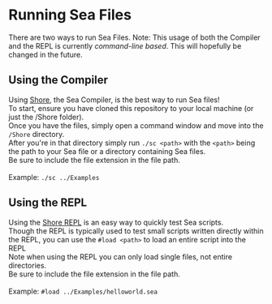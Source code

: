 # Running Sea Files
There are two ways to run Sea Files.
Note: This usage of both the Compiler and the REPL is currently *command-line based*. This will hopefully be changed in the future.<br>

## Using the Compiler
Using [Shore](../../Shore/sc/README.md), the Sea Compiler, is the best way to run Sea files! <br>
To start, ensure you have cloned this repository to your local machine (or just the /Shore folder).<br>
Once you have the files, simply open a command window and move into the `/Shore` directory.<br>
After you're in that directory simply run `./sc <path>` with the `<path>` being the path to your Sea file or a directory containing Sea files.<br>
Be sure to include the file extension in the file path.<br><br>
Example: `./sc ../Examples`

## Using the REPL
Using the [Shore REPL](../../Shore/sr/README.md) is an easy way to quickly test Sea scripts.<br>
Though the REPL is typically used to test small scripts written directly within the REPL, you can use the `#load <path>` to load an entire script into the REPL<br>
Note when using the REPL you can only load single files, not entire directories.<br>
Be sure to include the file extension in the file path.<br><br>
Example: `#load ../Examples/helloworld.sea`
